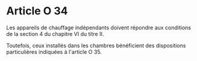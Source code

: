 # Article O 34

Les appareils de chauffage indépendants doivent répondre aux conditions de la section 4 du chapitre VI du titre II.

Toutefois, ceux installés dans les chambres bénéficient des dispositions particulières indiquées à l'article O 35.
